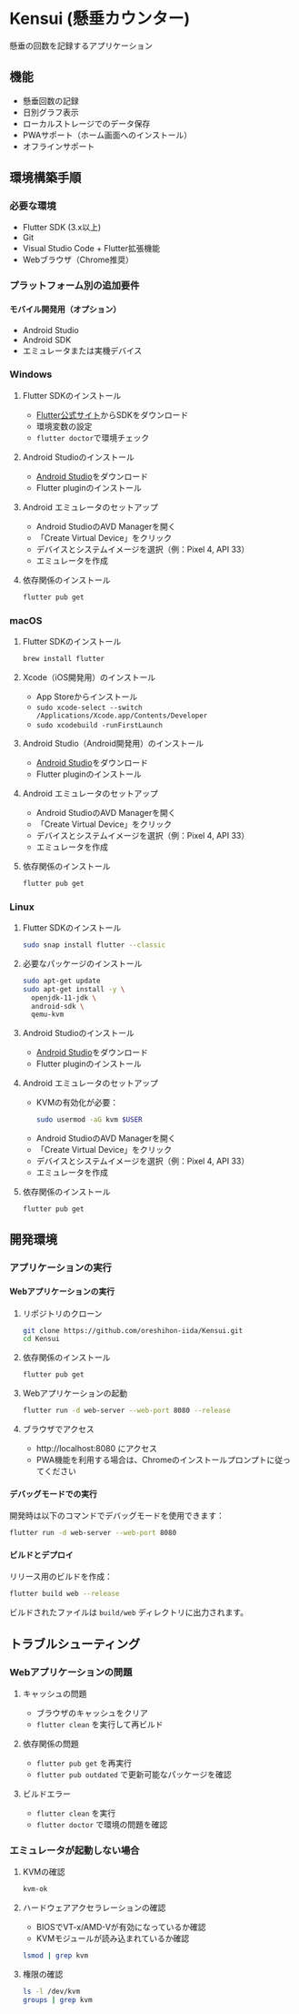 # Kensui (懸垂カウンター)

懸垂の回数を記録するアプリケーション

## 機能
- 懸垂回数の記録
- 日別グラフ表示
- ローカルストレージでのデータ保存
- PWAサポート（ホーム画面へのインストール）
- オフラインサポート

## 環境構築手順

### 必要な環境
- Flutter SDK (3.x以上)
- Git
- Visual Studio Code + Flutter拡張機能
- Webブラウザ（Chrome推奨）

### プラットフォーム別の追加要件
#### モバイル開発用（オプション）
- Android Studio
- Android SDK
- エミュレータまたは実機デバイス

### Windows

1. Flutter SDKのインストール
   - [Flutter公式サイト](https://flutter.dev/docs/get-started/install/windows)からSDKをダウンロード
   - 環境変数の設定
   - `flutter doctor`で環境チェック

2. Android Studioのインストール
   - [Android Studio](https://developer.android.com/studio)をダウンロード
   - Flutter pluginのインストール

3. Android エミュレータのセットアップ
   - Android StudioのAVD Managerを開く
   - 「Create Virtual Device」をクリック
   - デバイスとシステムイメージを選択（例：Pixel 4, API 33）
   - エミュレータを作成

4. 依存関係のインストール
   ```bash
   flutter pub get
   ```

### macOS

1. Flutter SDKのインストール
   ```bash
   brew install flutter
   ```

2. Xcode（iOS開発用）のインストール
   - App Storeからインストール
   - `sudo xcode-select --switch /Applications/Xcode.app/Contents/Developer`
   - `sudo xcodebuild -runFirstLaunch`

3. Android Studio（Android開発用）のインストール
   - [Android Studio](https://developer.android.com/studio)をダウンロード
   - Flutter pluginのインストール

4. Android エミュレータのセットアップ
   - Android StudioのAVD Managerを開く
   - 「Create Virtual Device」をクリック
   - デバイスとシステムイメージを選択（例：Pixel 4, API 33）
   - エミュレータを作成

5. 依存関係のインストール
   ```bash
   flutter pub get
   ```

### Linux

1. Flutter SDKのインストール
   ```bash
   sudo snap install flutter --classic
   ```

2. 必要なパッケージのインストール
   ```bash
   sudo apt-get update
   sudo apt-get install -y \
     openjdk-11-jdk \
     android-sdk \
     qemu-kvm
   ```

3. Android Studioのインストール
   - [Android Studio](https://developer.android.com/studio)をダウンロード
   - Flutter pluginのインストール

4. Android エミュレータのセットアップ
   - KVMの有効化が必要：
     ```bash
     sudo usermod -aG kvm $USER
     ```
   - Android StudioのAVD Managerを開く
   - 「Create Virtual Device」をクリック
   - デバイスとシステムイメージを選択（例：Pixel 4, API 33）
   - エミュレータを作成

5. 依存関係のインストール
   ```bash
   flutter pub get
   ```

## 開発環境

### アプリケーションの実行

#### Webアプリケーションの実行
1. リポジトリのクローン
   ```bash
   git clone https://github.com/oreshihon-iida/Kensui.git
   cd Kensui
   ```

2. 依存関係のインストール
   ```bash
   flutter pub get
   ```

3. Webアプリケーションの起動
   ```bash
   flutter run -d web-server --web-port 8080 --release
   ```

4. ブラウザでアクセス
   - http://localhost:8080 にアクセス
   - PWA機能を利用する場合は、Chromeのインストールプロンプトに従ってください

#### デバッグモードでの実行
開発時は以下のコマンドでデバッグモードを使用できます：
```bash
flutter run -d web-server --web-port 8080
```

#### ビルドとデプロイ
リリース用のビルドを作成：
```bash
flutter build web --release
```
ビルドされたファイルは `build/web` ディレクトリに出力されます。

## トラブルシューティング

### Webアプリケーションの問題
1. キャッシュの問題
   - ブラウザのキャッシュをクリア
   - `flutter clean` を実行して再ビルド

2. 依存関係の問題
   - `flutter pub get` を再実行
   - `flutter pub outdated` で更新可能なパッケージを確認

3. ビルドエラー
   - `flutter clean` を実行
   - `flutter doctor` で環境の問題を確認

### エミュレータが起動しない場合
1. KVMの確認
   ```bash
   kvm-ok
   ```

2. ハードウェアアクセラレーションの確認
   - BIOSでVT-x/AMD-Vが有効になっているか確認
   - KVMモジュールが読み込まれているか確認
   ```bash
   lsmod | grep kvm
   ```

3. 権限の確認
   ```bash
   ls -l /dev/kvm
   groups | grep kvm
   ```
